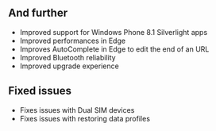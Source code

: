 ## And further
- Improved support for Windows Phone 8.1 Silverlight apps
- Improved performances in Edge
- Improves AutoComplete in Edge to edit the end of an URL
- Improved Bluetooth reliability
- Improved upgrade experience

## Fixed issues
- Fixes issues with Dual SIM devices
- Fixes issues with restoring data profiles